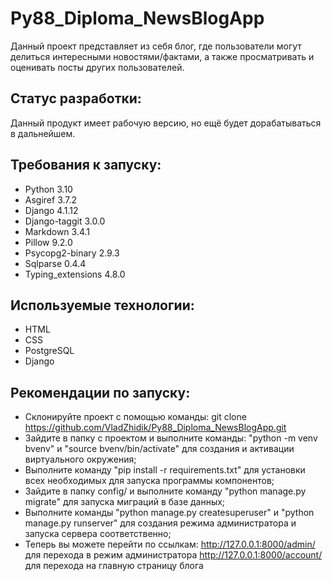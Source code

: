 # Py88_Diploma_NewsBlogApp

Данный проект представляет из себя блог,
где пользователи могут делиться интересными новостями/фактами,
а также просматривать и оценивать посты других пользователей.

Статус разработки:
-
Данный продукт имеет рабочую версию, но ещё будет дорабатываться в дальнейшем.

Требования к запуску:
-

- Python 3.10
- Asgiref 3.7.2
- Django 4.1.12
- Django-taggit 3.0.0
- Markdown 3.4.1
- Pillow 9.2.0
- Psycopg2-binary 2.9.3
- Sqlparse 0.4.4
- Typing_extensions 4.8.0

Используемые технологии:
-
- HTML
- CSS
- PostgreSQL
- Django

Рекомендации по запуску:
-
- Склонируйте проект с помощью команды:
git clone https://github.com/VladZhidik/Py88_Diploma_NewsBlogApp.git
- Зайдите в папку с проектом и выполните команды:
"python -m venv bvenv" и "source bvenv/bin/activate" для создания и активации виртуального окружения;
- Выполните команду "pip install -r requirements.txt" для установки всех необходимых для запуска программы компонентов;
- Зайдите в папку config/ и выполните команду "python manage.py migrate" для запуска миграций в базе данных;
- Выполните команды "python manage.py createsuperuser" и "python manage.py runserver" для создания режима администратора и запуска сервера соответственно;
- Теперь вы можете перейти по ссылкам:
http://127.0.0.1:8000/admin/ для перехода в режим администратора
http://127.0.0.1:8000/account/ для перехода на главную страницу блога
